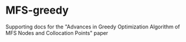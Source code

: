 # MFS-greedy
Supporting docs for the "Advances in Greedy Optimization Algorithm of MFS Nodes and Collocation Points" paper

